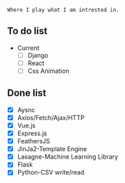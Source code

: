 ```
Where I play what I am intrested in.
```
## To do list
- Current
  - [ ] Django
  - [ ] React
  - [ ] Css Animation

## Done list
  - [x] Aysnc
  - [x] Axios/Fetch/Ajax/HTTP
  - [x] Vue.js
  - [x] Express.js
  - [x] FeathersJS
  - [x] JinJa2-Template Engine
  - [x] Lasagne-Machine Learning Library
  - [x] Flask
  - [x] Python-CSV write/read